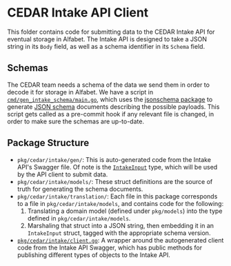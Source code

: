 # CEDAR Intake API Client

This folder contains code for submitting data to the CEDAR Intake API for eventual storage in Alfabet. 
The Intake API is designed to take a JSON string in its `Body` field, as well as a schema identifier in its `Schema` field.

## Schemas

The CEDAR team needs a schema of the data we send them in order to decode it for storage in Alfabet. We have a script in [`cmd/gen_intake_schema/main.go`](/cmd/gen_intake_schema/main.go), which uses the [jsonschema package](https://pkg.go.dev/github.com/alecthomas/jsonschema) to generate [JSON schema](https://json-schema.org/) documents describing the possible payloads. This script gets called as a pre-commit hook if any relevant file is changed, in order to make sure the schemas are up-to-date.

## Package Structure

- `pkg/cedar/intake/gen/`: This is auto-generated code from the Intake API's Swagger file. Of note is the [`IntakeInput`](gen/models/intake_input.go) type, which will be used by the API client to submit data.
- `pkg/cedar/intake/models/`: These struct definitions are the source of truth for generating the schema documents.
- `pkg/cedar/intake/translation/`: Each file in this package corresponds to a file in `pkg/cedar/intake/models`, and contains code for the following:
    1. Translating a domain model (defined under `pkg/models`) into the type defined in `pkg/cedar/intake/models`.
    1. Marshaling that struct into a JSON string, then embedding it in an `IntakeInput` struct, tagged with the appropriate schema version.
- [`pkg/cedar/intake/client.go`](client.go): A wrapper around the autogenerated client code from the Intake API Swagger, which has public methods for publishing different types of objects to the Intake API.
